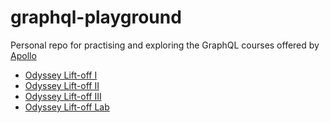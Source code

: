 # graphql-playground

Personal repo for practising and exploring the GraphQL courses offered by [Apollo](https://www.apollographql.com)


- [Odyssey Lift-off I](https://odyssey.apollographql.com/lift-off-part1)
- [Odyssey Lift-off II](https://odyssey.apollographql.com/lift-off-part2)
- [Odyssey Lift-off III](https://odyssey.apollographql.com/lift-off-part3)
- [Odyssey Lift-off Lab](https://odyssey.apollographql.com/lift-off-lab)
